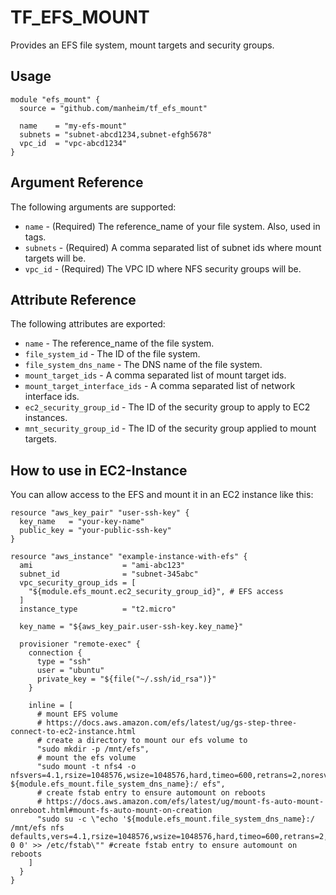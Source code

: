 # TF_EFS_MOUNT

Provides an EFS file system, mount targets and security groups.

## Usage

```hcl
module "efs_mount" {
  source = "github.com/manheim/tf_efs_mount"

  name    = "my-efs-mount"
  subnets = "subnet-abcd1234,subnet-efgh5678"
  vpc_id  = "vpc-abcd1234"
}
```

## Argument Reference

The following arguments are supported:

- ``name`` - (Required) The reference_name of your file system. Also, used in tags.
- ``subnets`` - (Required) A comma separated list of subnet ids where mount targets will be.
- ``vpc_id`` - (Required) The VPC ID where NFS security groups will be.

## Attribute Reference

The following attributes are exported:

- ``name`` - The reference_name of the file system.
- ``file_system_id`` - The ID of the file system.
- ``file_system_dns_name`` - The DNS name of the file system.
- ``mount_target_ids`` - A comma separated list of mount target ids.
- ``mount_target_interface_ids`` - A comma separated list of network interface ids.
- ``ec2_security_group_id`` - The ID of the security group to apply to EC2 instances.
- ``mnt_security_group_id`` - The ID of the security group applied to mount targets.

## How to use in EC2-Instance

You can allow access to the EFS and mount it in an EC2 instance like this:

```hcl-terraform
resource "aws_key_pair" "user-ssh-key" {
  key_name   = "your-key-name"
  public_key = "your-public-ssh-key"
}

resource "aws_instance" "example-instance-with-efs" {
  ami                    = "ami-abc123"
  subnet_id              = "subnet-345abc"
  vpc_security_group_ids = [
    "${module.efs_mount.ec2_security_group_id}", # EFS access
  ]
  instance_type          = "t2.micro"

  key_name = "${aws_key_pair.user-ssh-key.key_name}"

  provisioner "remote-exec" {
    connection {
      type = "ssh"
      user = "ubuntu"
      private_key = "${file("~/.ssh/id_rsa")}"
    }

    inline = [
      # mount EFS volume
      # https://docs.aws.amazon.com/efs/latest/ug/gs-step-three-connect-to-ec2-instance.html
      # create a directory to mount our efs volume to
      "sudo mkdir -p /mnt/efs",
      # mount the efs volume
      "sudo mount -t nfs4 -o nfsvers=4.1,rsize=1048576,wsize=1048576,hard,timeo=600,retrans=2,noresvport ${module.efs_mount.file_system_dns_name}:/ efs",
      # create fstab entry to ensure automount on reboots
      # https://docs.aws.amazon.com/efs/latest/ug/mount-fs-auto-mount-onreboot.html#mount-fs-auto-mount-on-creation
      "sudo su -c \"echo '${module.efs_mount.file_system_dns_name}:/ /mnt/efs nfs defaults,vers=4.1,rsize=1048576,wsize=1048576,hard,timeo=600,retrans=2,noresvport 0 0' >> /etc/fstab\"" #create fstab entry to ensure automount on reboots
    ]
  }
}

```
